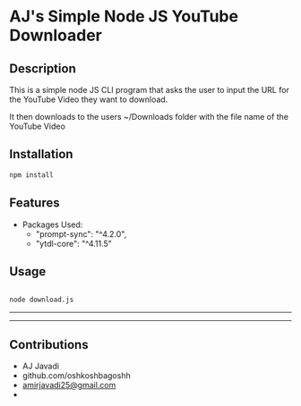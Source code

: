 # AJ's Simple Node JS YouTube Downloader

## Description
This is a simple node JS CLI program that asks the user to input the URL for the YouTube Video they want to download.

It then downloads to the users ~/Downloads folder with the file name of the YouTube Video

## Installation

```bash
npm install
```

## Features
- Packages Used:
  -   "prompt-sync": "^4.2.0",
  -   "ytdl-core": "^4.11.5"


## Usage

```bash

node download.js

```

----
<!-- 
## Code Used:

```javascript

const fs = require('fs');
const ytdl = require('ytdl-core');
const path = require('path');
const prompt = require('prompt-sync')({ sigint: true });

// Ask the user for the YouTube video URL
const videoUrl = prompt('Enter the YouTube video URL you want to download: ');

// Verify the URL
if (!ytdl.validateURL(videoUrl)) {
  console.error('The URL provided is not a valid YouTube video URL.');
  process.exit(1);
}

// Set the output directory to the user's downloads folder
const outputDirectory = path.join(require('os').homedir(), 'Downloads');
const outputFilename = 'video.mp4'; // You could use ytdl to get the title and make a filename from it
const outputPath = path.join(outputDirectory, outputFilename);

try {
  ytdl(videoUrl)
    .pipe(fs.createWriteStream(outputPath))
    .on('finish', () => {
      console.log(`The video has been downloaded and saved to ${outputPath}`);
    })
    .on('error', (error) => {
      throw error;
    });
} catch (error) {
  console.error('An error occurred:', error.message);
}

``` -->

---
## Contributions
- AJ Javadi
- github.com/oshkoshbagoshh
- amirjavadi25@gmail.com
- 
  
